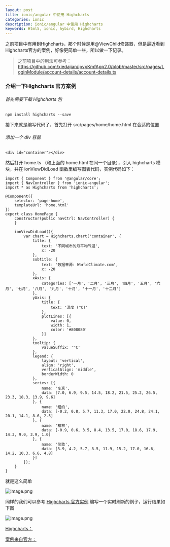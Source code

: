 ```yaml
---
layout: post
title: ionic/angular 中使用 Highcharts
categories: ionic
description: ionic/angular 中使用 Highcharts
keywords: Html5, ionic, hybird, Highcharts
---
```


之前项目中有用到Highcharts，那个时候是用@ViewChild修饰器，但是最近看到Highcharts官方的案例，好像更简单一些，所以做一下记录。

> 之前项目中的用法可参考：https://github.com/xiedajian/ipvpKmfApp2.0/blob/master/src/pages/LoginModule/account-details/account-details.ts

### 介绍一下Highcharts 官方案例

###### 首先需要下载 Highcharts 包
```
npm install highcharts --save
```
接下来就是编写代码了，首先打开 src/pages/home/home.html 在合适的位置
###### 添加一个 div 容器
```
<div id="container"></div>
```
然后打开 home.ts （和上面的 home.html 在同一个目录），引入 highcharts 模块，并在 ionViewDidLoad 函数里编写图表代码，实例代码如下：

```
import { Component } from '@angular/core';
import { NavController } from 'ionic-angular';
import * as Highcharts from 'highcharts';

@Component({
    selector: 'page-home',
    templateUrl: 'home.html'
})
export class HomePage {
    constructor(public navCtrl: NavController) {
    }

    ionViewDidLoad(){
        var chart = Highcharts.chart('container', {
            title: {
                text: '不同城市的月平均气温',
                x: -20
            },
            subtitle: {
                text: '数据来源: WorldClimate.com',
                x: -20
            },
            xAxis: {
                categories: ['一月', '二月', '三月', '四月', '五月', '六月', '七月', '八月', '九月', '十月', '十一月', '十二月']
            },
            yAxis: {
                title: {
                    text: '温度 (°C)'
                },
                plotLines: [{
                    value: 0,
                    width: 1,
                    color: '#808080'
                }]
            },
            tooltip: {
                valueSuffix: '°C'
            },
            legend: {
                layout: 'vertical',
                align: 'right',
                verticalAlign: 'middle',
                borderWidth: 0
            },
            series: [{
                name: '东京',
                data: [7.0, 6.9, 9.5, 14.5, 18.2, 21.5, 25.2, 26.5, 23.3, 18.3, 13.9, 9.6]
            }, {
                name: '纽约',
                data: [-0.2, 0.8, 5.7, 11.3, 17.0, 22.0, 24.8, 24.1, 20.1, 14.1, 8.6, 2.5]
            }, {
                name: '柏林',
                data: [-0.9, 0.6, 3.5, 8.4, 13.5, 17.0, 18.6, 17.9, 14.3, 9.0, 3.9, 1.0]
            }, {
                name: '伦敦',
                data: [3.9, 4.2, 5.7, 8.5, 11.9, 15.2, 17.0, 16.6, 14.2, 10.3, 6.6, 4.8]
            }]
        });
    }
}

```

就是这么简单

![image.png](http://upload-images.jianshu.io/upload_images/4263048-998c2dd8726465f4.png?imageMogr2/auto-orient/strip%7CimageView2/2/w/1240)

同样的我们可以参考 [Highcharts 官方实例](https://www.hcharts.cn/demo/highcharts/dynamic-update) 编写一个实时刷新的例子，运行结果如下图


![image.png](http://upload-images.jianshu.io/upload_images/4263048-30fc4a898412b4c6.png?imageMogr2/auto-orient/strip%7CimageView2/2/w/1240)

[Highcharts：](https://www.highcharts.com)        

[案例来自官方：](http://blog.jianshukeji.com/create-chart-in-ionic-using-highcharts)